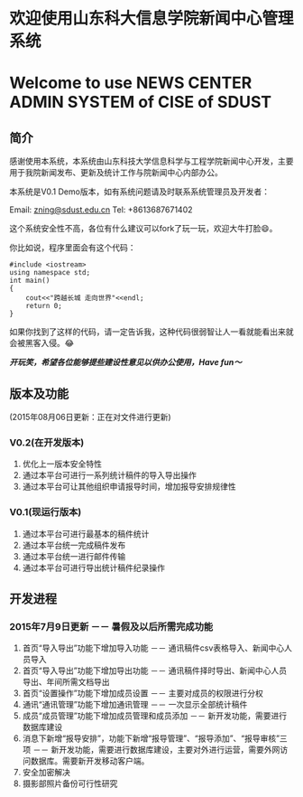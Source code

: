 # 欢迎使用山东科大信息学院新闻中心管理系统

# Welcome to use NEWS CENTER ADMIN SYSTEM of CISE of SDUST

## 简介

感谢使用本系统，本系统由山东科技大学信息科学与工程学院新闻中心开发，主要用于我院新闻发布、更新及统计工作与院新闻中心内部办公。

本系统是V0.1 Demo版本，如有系统问题请及时联系系统管理员及开发者：

Email: <zning@sdust.edu.cn> Tel: +8613687671402

这个系统安全性不高，各位有什么建议可以fork了玩一玩，欢迎大牛打脸😄。

你比如说，程序里面会有这个代码：

	#include <iostream>
	using namespace std;
	int main()
	{
		cout<<"跨越长城 走向世界"<<endl;
		return 0;
	}

如果你找到了这样的代码，请一定告诉我，这种代码很弱智让人一看就能看出来就会被黑客入侵。😂

***开玩笑，希望各位能够提些建设性意见以供办公使用，Have fun～***

## 版本及功能

(2015年08月06日更新：正在对文件进行更新)

### V0.2(在开发版本)

1. 优化上一版本安全特性
2. 通过本平台可进行一系列统计稿件的导入导出操作
3. 通过本平台可让其他组织申请报导时间，增加报导安排规律性

### V0.1(现运行版本)

1. 通过本平台可进行最基本的稿件统计
2. 通过本平台统一完成稿件发布
3. 通过本平台统一进行邮件传输
4. 通过本平台可进行导出统计稿件纪录操作


## 开发进程

### 2015年7月9日更新 －－ 暑假及以后所需完成功能

1. 首页“导入导出”功能下增加导入功能 －－ 通讯稿件csv表格导入、新闻中心人员导入
2. 首页“导入导出”功能下增加导出功能 －－ 通讯稿件择时导出、新闻中心人员导出、年间所需文档导出
3. 首页“设置操作”功能下增加成员设置 －－ 主要对成员的权限进行分权
4. 通讯“通讯管理”功能下增加通讯管理 －－ 一次显示全部统计稿件
5. 成员“成员管理”功能下增加成员管理和成员添加 －－ 新开发功能，需要进行数据库建设
6. 消息下新增“报导安排”，功能下新增“报导管理”、“报导添加”、“报导审核”三项 －－ 新开发功能，需要进行数据库建设，主要对外进行运营，需要外网访问数据库。需要新开发移动客户端。
7. 安全加密解决
8. 摄影部照片备份可行性研究






